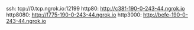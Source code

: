 ssh: tcp://0.tcp.ngrok.io:12199 
http80: http://c38f-190-0-243-44.ngrok.io 
http8080: http://f775-190-0-243-44.ngrok.io 
http3000: http://befe-190-0-243-44.ngrok.io 
